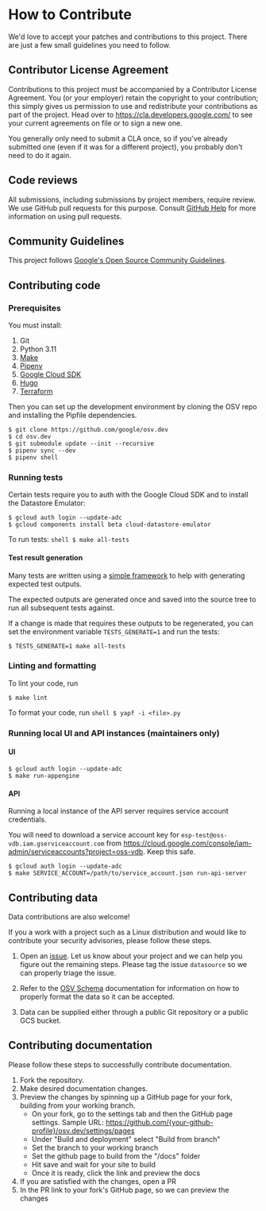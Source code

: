 # How to Contribute

We'd love to accept your patches and contributions to this project. There are
just a few small guidelines you need to follow.

## Contributor License Agreement

Contributions to this project must be accompanied by a Contributor License
Agreement. You (or your employer) retain the copyright to your contribution;
this simply gives us permission to use and redistribute your contributions as
part of the project. Head over to <https://cla.developers.google.com/> to see
your current agreements on file or to sign a new one.

You generally only need to submit a CLA once, so if you've already submitted one
(even if it was for a different project), you probably don't need to do it
again.

## Code reviews

All submissions, including submissions by project members, require review. We
use GitHub pull requests for this purpose. Consult
[GitHub Help](https://help.github.com/articles/about-pull-requests/) for more
information on using pull requests.

## Community Guidelines

This project follows
[Google's Open Source Community Guidelines](https://opensource.google.com/conduct/).

## Contributing code

### Prerequisites

You must install:

1.  Git
1.  Python 3.11
1.  [Make](https://www.gnu.org/software/make/)
1.  [Pipenv](https://pipenv.pypa.io/en/latest/)
1.  [Google Cloud SDK](https://cloud.google.com/sdk)
1.  [Hugo](https://gohugo.io/installation/)
1.  [Terraform](https://developer.hashicorp.com/terraform/downloads)

Then you can set up the development environment by cloning the OSV repo and
installing the Pipfile dependencies.

```shell
$ git clone https://github.com/google/osv.dev
$ cd osv.dev
$ git submodule update --init --recursive
$ pipenv sync --dev
$ pipenv shell
```

### Running tests

Certain tests require you to auth with the Google Cloud SDK and to install the
Datastore Emulator:

```shell
$ gcloud auth login --update-adc
$ gcloud components install beta cloud-datastore-emulator
```

To run tests: `shell $ make all-tests`

#### Test result generation

Many tests are written using a
[simple framework](https://github.com/google/osv.dev/blob/a4b682a32575cc3314a5ef83c8e91b70c60f7b77/osv/tests.py#L32)
to help with generating expected test outputs.

The expected outputs are generated once and saved into the source tree to run
all subsequent tests against.

If a change is made that requires these outputs to be regenerated, you can set
the environment variable `TESTS_GENERATE=1` and run the tests:

```shell
$ TESTS_GENERATE=1 make all-tests
```

### Linting and formatting

To lint your code, run

```shell
$ make lint
```

To format your code, run `shell $ yapf -i <file>.py`

### Running local UI and API instances (maintainers only)

#### UI

```shell
$ gcloud auth login --update-adc
$ make run-appengine
```

#### API

Running a local instance of the API server requires service account credentials.

You will need to download a service account key for
`esp-test@oss-vdb.iam.gserviceaccount.com` from
<https://cloud.google.com/console/iam-admin/serviceaccounts?project=oss-vdb>.
Keep this safe.

```shell
$ gcloud auth login --update-adc
$ make SERVICE_ACCOUNT=/path/to/service_account.json run-api-server
```
## Contributing data

Data contributions are also welcome! 

If you a work with a project such as a Linux distribution and would like to contribute your security advisories, please follow these steps.

1. Open an [issue](https://github.com/google/osv.dev/issues). Let us know about your project and we can help you figure out the remaining steps. Please tag the issue `datasource` so we can properly triage the issue. 

2. Refer to the [OSV Schema](https://ossf.github.io/osv-schema/) documentation for information on how to properly format the data so it can be accepted. 

3. Data can be supplied either through a public Git repository or a public GCS bucket. 

## Contributing documentation

Please follow these steps to successfully contribute documentation. 

1. Fork the repository. 
2. Make desired documentation changes. 
3. Preview the changes by spinning up a GitHub page for your fork, building from your working branch. 
    - On your fork, go to the settings tab and then the GitHub page settings. Sample URL: https://github.com/{your-github-profile}/osv.dev/settings/pages
    - Under "Build and deployment" select "Build from branch"
    - Set the branch to your working branch
    - Set the github page to build from the "/docs" folder
    - Hit save and wait for your site to build
    - Once it is ready, click the link and preview the docs
4. If you are satisfied with the changes, open a PR
5. In the PR link to your fork's GitHub page, so we can preview the changes
